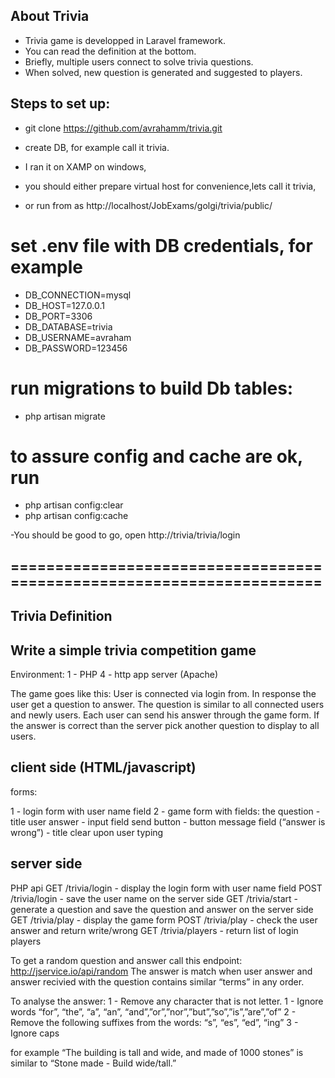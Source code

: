 ## About Trivia

- Trivia game is developped in Laravel framework.
- You can read the definition at the bottom.
- Briefly, multiple users connect to solve trivia questions.
- When solved, new question is generated and suggested to players.

## Steps to set up:
- git clone https://github.com/avrahamm/trivia.git
- create DB, for example call it trivia.

- I ran it on XAMP on windows, 
- you should either prepare virtual host for convenience,lets call it trivia,
- or run from as http://localhost/JobExams/golgi/trivia/public/

# set .env file with DB credentials, for example

- DB_CONNECTION=mysql
- DB_HOST=127.0.0.1
- DB_PORT=3306
- DB_DATABASE=trivia
- DB_USERNAME=avraham
- DB_PASSWORD=123456

# run migrations to build Db tables: 
- php artisan migrate

# to assure config and cache are ok, run
- php artisan config:clear
- php artisan config:cache

-You should be good to go, open http://trivia/trivia/login

## ======================================================================

## Trivia Definition 
Write a simple trivia competition game
--------------------------------------
Environment:
1 - PHP
4 - http app server (Apache)

The game goes like this:
User is connected via login from.
In response the user get a question to answer.
The question is similar to all  connected users and newly users.
Each user can send his answer through the game form.
If the answer is correct than the server pick another question to display to all users.

client side (HTML/javascript)
-----------------------------
forms:

1 - login form with user name field
2 - game form with fields: 
     the question - title
     user answer - input field
     send button - button
     message field (“answer is wrong”) - title clear upon user typing


server side
-----------
PHP api
GET /trivia/login - display the login form with user name field
POST /trivia/login - save the user name on the server side
GET /trivia/start - generate a question and save the question and answer on the server side 
GET /trivia/play - display the game form
POST /trivia/play - check the user answer and return write/wrong
GET /trivia/players - return list of login players

To get a random question and answer call this endpoint: http://jservice.io/api/random
The answer is match when user answer and answer recivied with the question contains similar “terms” in any order.

To analyse the answer:
1 - Remove any character that is not letter.
1 - Ignore words “for”, “the”, “a”, “an”, “and”,”or”,”nor”,”but”,”so”,”is”,”are”,”of”
2 - Remove the following suffixes from the words: “s”, “es”, “ed”, “ing”
3 - Ignore caps

for example “The building is tall and wide, and made of 1000 stones” is similar to “Stone made - Build wide/tall.”  





